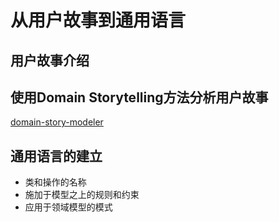 <!--
 * @Author: ChenRun
 * @Date: 2022-02-24 20:50:30
 * @Description: 
-->
# 从用户故事到通用语言

## 用户故事介绍

## 使用Domain Storytelling方法分析用户故事

[domain-story-modeler](https://github.com/WPS/domain-story-modeler)

## 通用语言的建立

- 类和操作的名称
- 施加于模型之上的规则和约束
- 应用于领域模型的模式

